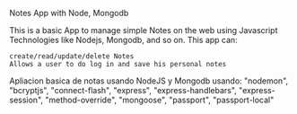 Notes App with Node, Mongodb

This is a basic App to manage simple Notes on the web using Javascript Technologies like Nodejs, Mongodb, and so on. This app can:

    create/read/update/delete Notes
    Allows a user to do log in and save his personal notes

Apliacion basica de notas usando NodeJS y Mongodb usando: "nodemon", "bcryptjs", "connect-flash", "express", "express-handlebars", "express-session", "method-override", "mongoose", "passport", "passport-local"